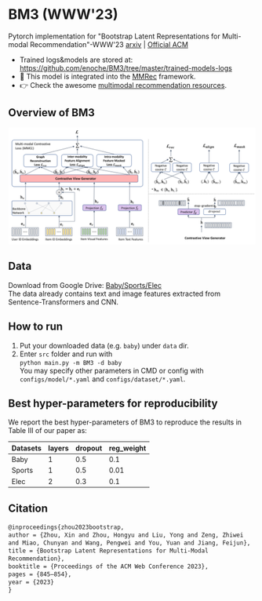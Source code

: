 # BM3 (WWW'23)
Pytorch implementation for "Bootstrap Latent Representations for Multi-modal Recommendation"-WWW'23 [arxiv](https://arxiv.org/abs/2207.05969) | [Official ACM](https://dl.acm.org/doi/10.1145/3543507.3583251)
- Trained logs&models are stored at: https://github.com/enoche/BM3/tree/master/trained-models-logs
- :twisted_rightwards_arrows: This model is integrated into the [MMRec](https://github.com/enoche/MMRec) framework.
- :point_right: Check the awesome [multimodal recommendation resources](https://github.com/enoche/MultimodalRecSys).

## Overview of BM3
<p>
<img src="./images/bm3.png" width="800">
</p>

## Data  
Download from Google Drive: [Baby/Sports/Elec](https://drive.google.com/drive/folders/13cBy1EA_saTUuXxVllKgtfci2A09jyaG?usp=sharing)  
The data already contains text and image features extracted from Sentence-Transformers and CNN.  

## How to run
1. Put your downloaded data (e.g. `baby`) under `data` dir.
2. Enter `src` folder and run with  
`python main.py -m BM3 -d baby`  
You may specify other parameters in CMD or config with `configs/model/*.yaml` and `configs/dataset/*.yaml`.

## Best hyper-parameters for reproducibility
We report the best hyper-parameters of BM3 to reproduce the results in Table III of our paper as:  

| Datasets | layers | dropout | reg_weight |
|----------|--------|---------|------------|
| Baby     | 1      | 0.5     | 0.1        |
| Sports   | 1      | 0.5     | 0.01       |
| Elec     | 2      | 0.3     | 0.1        |


## Citation
```
@inproceedings{zhou2023bootstrap,
author = {Zhou, Xin and Zhou, Hongyu and Liu, Yong and Zeng, Zhiwei and Miao, Chunyan and Wang, Pengwei and You, Yuan and Jiang, Feijun},
title = {Bootstrap Latent Representations for Multi-Modal Recommendation},
booktitle = {Proceedings of the ACM Web Conference 2023},
pages = {845–854},
year = {2023}
}
```
